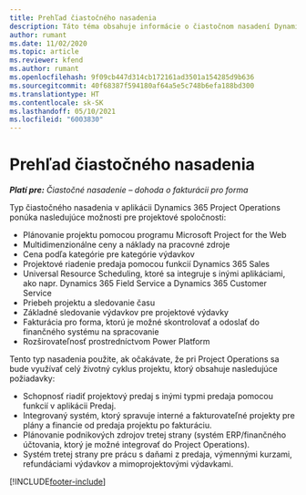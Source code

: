 ```yaml
---
title: Prehľad čiastočného nasadenia
description: Táto téma obsahuje informácie o čiastočnom nasadení Dynamics 365 Project Operations.
author: rumant
ms.date: 11/02/2020
ms.topic: article
ms.reviewer: kfend
ms.author: rumant
ms.openlocfilehash: 9f09cb447d314cb172161ad3501a154285d9b636
ms.sourcegitcommit: 40f68387f594180af64a5e5c748b6efa188bd300
ms.translationtype: HT
ms.contentlocale: sk-SK
ms.lasthandoff: 05/10/2021
ms.locfileid: "6003830"
---
```

# <a name="lite-deployment-overview"></a>Prehľad čiastočného nasadenia

_**Platí pre:** Čiastočné nasadenie – dohoda o fakturácii pro forma_

Typ čiastočného nasadenia v aplikácii Dynamics 365 Project Operations ponúka nasledujúce možnosti pre projektové spoločnosti:

- Plánovanie projektu pomocou programu Microsoft Project for the Web
- Multidimenzionálne ceny a náklady na pracovné zdroje
- Cena podľa kategórie pre kategórie výdavkov
- Projektové riadenie predaja pomocou funkcií Dynamics 365 Sales
- Universal Resource Scheduling, ktoré sa integruje s inými aplikáciami, ako napr. Dynamics 365 Field Service a Dynamics 365 Customer Service
- Priebeh projektu a sledovanie času
- Základné sledovanie výdavkov pre projektové výdavky
- Fakturácia pro forma, ktorú je možné skontrolovať a odoslať do finančného systému na spracovanie
- Rozširovateľnosť prostredníctvom Power Platform

Tento typ nasadenia použite, ak očakávate, že pri Project Operations sa bude využívať celý životný cyklus projektu, ktorý obsahuje nasledujúce požiadavky:

- Schopnosť riadiť projektový predaj s inými typmi predaja pomocou funkcií v aplikácii Predaj.
- Integrovaný systém, ktorý spravuje interné a fakturovateľné projekty pre plány a financie od predaja projektu po fakturáciu.
- Plánovanie podnikových zdrojov tretej strany (systém ERP/finančného účtovania, ktorý je možné integrovať do Project Operations).
- Systém tretej strany pre prácu s daňami z predaja, výmennými kurzami, refundáciami výdavkov a mimoprojektovými výdavkami.


[!INCLUDE[footer-include](../includes/footer-banner.md)]